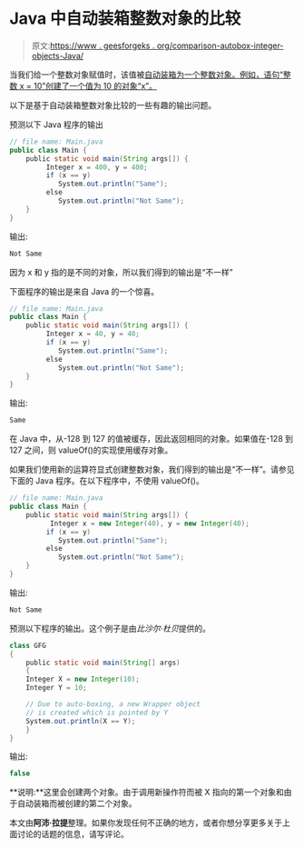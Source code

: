 # Java 中自动装箱整数对象的比较

> 原文:[https://www . geesforgeks . org/comparison-autobox-integer-objects-Java/](https://www.geeksforgeeks.org/comparison-autoboxed-integer-objects-java/)

当我们给一个整数对象赋值时，该值被[自动装箱为一个整数对象。例如，语句“整数 x = 10”创建了一个值为 10 的对象“x”。](http://docs.oracle.com/javase/tutorial/java/data/autoboxing.html)

以下是基于自动装箱整数对象比较的一些有趣的输出问题。

预测以下 Java 程序的输出

```java
// file name: Main.java
public class Main {
    public static void main(String args[]) {
         Integer x = 400, y = 400;
         if (x == y)
            System.out.println("Same");
         else
            System.out.println("Not Same");
    }
}
```

输出:

```java
Not Same
```

因为 x 和 y 指的是不同的对象，所以我们得到的输出是“不一样”

下面程序的输出是来自 Java 的一个惊喜。

```java
// file name: Main.java
public class Main {
    public static void main(String args[]) {
         Integer x = 40, y = 40;
         if (x == y)
            System.out.println("Same");
         else
            System.out.println("Not Same");
    }
}
```

输出:

```java
Same
```

在 Java 中，从-128 到 127 的值被缓存，因此返回相同的对象。如果值在-128 到 127 之间，则 valueOf()的实现使用缓存对象。

如果我们使用新的运算符显式创建整数对象，我们得到的输出是“不一样”。请参见下面的 Java 程序。在以下程序中，不使用 valueOf()。

```java
// file name: Main.java
public class Main {
    public static void main(String args[]) {
          Integer x = new Integer(40), y = new Integer(40);
         if (x == y)
            System.out.println("Same");
         else
            System.out.println("Not Same");
    }
}
```

输出:

```java
Not Same
```

预测以下程序的输出。这个例子是由*比沙尔·杜贝*提供的。

```java
class GFG
{
    public static void main(String[] args)
    {
    Integer X = new Integer(10);
    Integer Y = 10;

    // Due to auto-boxing, a new Wrapper object
    // is created which is pointed by Y
    System.out.println(X == Y);
    }
}
```

输出:

```java
false

```

**说明:**这里会创建两个对象。由于调用新操作符而被 X 指向的第一个对象和由于自动装箱而被创建的第二个对象。

本文由**阿沛·拉提**整理。如果你发现任何不正确的地方，或者你想分享更多关于上面讨论的话题的信息，请写评论。